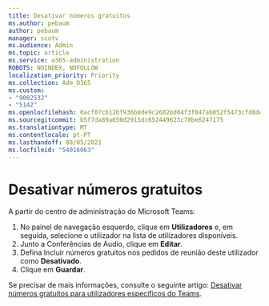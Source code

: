```yaml
---
title: Desativar números gratuitos
ms.author: pebaum
author: pebaum
manager: scotv
ms.audience: Admin
ms.topic: article
ms.service: o365-administration
ROBOTS: NOINDEX, NOFOLLOW
localization_priority: Priority
ms.collection: Adm_O365
ms.custom:
- "9002532"
- "5142"
ms.openlocfilehash: 6acf07cb12bf936b8de9c2602bd04f3f047ab052f5473cfd8d4281215132b327
ms.sourcegitcommit: b5f7da89a650d2915dc652449623c78be6247175
ms.translationtype: MT
ms.contentlocale: pt-PT
ms.lasthandoff: 08/05/2021
ms.locfileid: "54016063"
---
```

# <a name="disabling-toll-free-numbers"></a>Desativar números gratuitos

A partir do centro de administração do Microsoft Teams:

1. No painel de navegação esquerdo, clique em **Utilizadores** e, em seguida, selecione o utilizador na lista de utilizadores disponíveis.
2. Junto a Conferências de Áudio, clique em **Editar**.
3. Defina Incluir números gratuitos nos pedidos de reunião deste utilizador como **Desativado**.
4. Clique em **Guardar**.

Se precisar de mais informações, consulte o seguinte artigo: [Desativar números gratuitos para utilizadores específicos do Teams](https://docs.microsoft.com/microsoftteams/disabling-toll-free-numbers-for-specific-teams-users).
